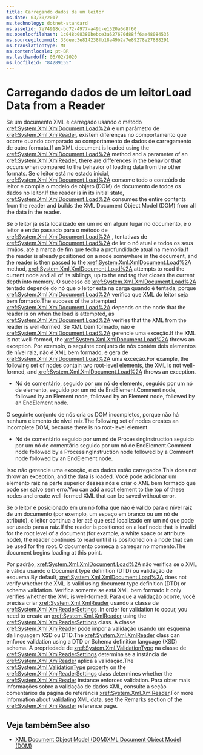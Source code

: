 ```yaml
---
title: Carregando dados de um leitor
ms.date: 03/30/2017
ms.technology: dotnet-standard
ms.assetid: 7e74918c-bc72-4977-a49b-e1520a6d8f60
ms.openlocfilehash: 1c048b08380bebce3a627670d88ff6ae48084535
ms.sourcegitcommit: 33deec3e814238fb18a49b2a7e89278e27888291
ms.translationtype: MT
ms.contentlocale: pt-BR
ms.lasthandoff: 06/02/2020
ms.locfileid: "84289155"
---
```

# <a name="load-data-from-a-reader"></a><span data-ttu-id="956e6-102">Carregando dados de um leitor</span><span class="sxs-lookup"><span data-stu-id="956e6-102">Load Data from a Reader</span></span>
<span data-ttu-id="956e6-103">Se um documento XML é carregado usando o método <xref:System.Xml.XmlDocument.Load%2A> e um parâmetro de <xref:System.Xml.XmlReader>, existem diferenças no comportamento que ocorre quando comparado ao comportamento de dados de carregamento de outro formata.</span><span class="sxs-lookup"><span data-stu-id="956e6-103">If an XML document is loaded using the <xref:System.Xml.XmlDocument.Load%2A> method and a parameter of an <xref:System.Xml.XmlReader>, there are differences in the behavior that occurs when compared to the behavior of loading data from the other formats.</span></span> <span data-ttu-id="956e6-104">Se o leitor está no estado inicial, <xref:System.Xml.XmlDocument.Load%2A> consome todo o conteúdo do leitor e compila o modelo de objeto (DOM) de documento de todos os dados no leitor.</span><span class="sxs-lookup"><span data-stu-id="956e6-104">If the reader is in its initial state, <xref:System.Xml.XmlDocument.Load%2A> consumes the entire contents from the reader and builds the XML Document Object Model (DOM) from all the data in the reader.</span></span>  
  
 <span data-ttu-id="956e6-105">Se o leitor já está localizado em um nó em algum lugar no documento, e o leitor é então passado para o método de <xref:System.Xml.XmlDocument.Load%2A> , tentativas de <xref:System.Xml.XmlDocument.Load%2A> de ler o nó atual e todos os seus irmãos, até a marca de fim que fecha a profundidade atual na memória.</span><span class="sxs-lookup"><span data-stu-id="956e6-105">If the reader is already positioned on a node somewhere in the document, and the reader is then passed to the <xref:System.Xml.XmlDocument.Load%2A> method, <xref:System.Xml.XmlDocument.Load%2A> attempts to read the current node and all of its siblings, up to the end tag that closes the current depth into memory.</span></span> <span data-ttu-id="956e6-106">O sucesso de <xref:System.Xml.XmlDocument.Load%2A> tentado depende do nó que o leitor está na carga quando é tentada, porque <xref:System.Xml.XmlDocument.Load%2A> verifica que XML do leitor seja bem formado.</span><span class="sxs-lookup"><span data-stu-id="956e6-106">The success of the attempted <xref:System.Xml.XmlDocument.Load%2A> depends on the node that the reader is on when the load is attempted, as <xref:System.Xml.XmlDocument.Load%2A> verifies that the XML from the reader is well-formed.</span></span> <span data-ttu-id="956e6-107">Se XML bem formado, não é <xref:System.Xml.XmlDocument.Load%2A> gerencie uma exceção.</span><span class="sxs-lookup"><span data-stu-id="956e6-107">If the XML is not well-formed, the <xref:System.Xml.XmlDocument.Load%2A> throws an exception.</span></span> <span data-ttu-id="956e6-108">Por exemplo, o seguinte conjunto de nós contém dois elementos de nível raiz, não é XML bem formado, e gera de <xref:System.Xml.XmlDocument.Load%2A> uma exceção.</span><span class="sxs-lookup"><span data-stu-id="956e6-108">For example, the following set of nodes contain two root-level elements, the XML is not well-formed, and <xref:System.Xml.XmlDocument.Load%2A> throws an exception.</span></span>  
  
- <span data-ttu-id="956e6-109">Nó de comentário, seguido por um nó de elemento, seguido por um nó de elemento, seguido por um nó de EndElement.</span><span class="sxs-lookup"><span data-stu-id="956e6-109">Comment node, followed by an Element node, followed by an Element node, followed by an EndElement node.</span></span>  
  
 <span data-ttu-id="956e6-110">O seguinte conjunto de nós cria os DOM incompletos, porque não há nenhum elemento de nível raiz.</span><span class="sxs-lookup"><span data-stu-id="956e6-110">The following set of nodes creates an incomplete DOM, because there is no root-level element.</span></span>  
  
- <span data-ttu-id="956e6-111">Nó de comentário seguido por um nó de ProcessingInstruction seguido por um nó de comentário seguido por um nó de EndElement.</span><span class="sxs-lookup"><span data-stu-id="956e6-111">Comment node followed by a ProcessingInstruction node followed by a Comment node followed by an EndElement node.</span></span>  
  
 <span data-ttu-id="956e6-112">Isso não gerencie uma exceção, e os dados estão carregados.</span><span class="sxs-lookup"><span data-stu-id="956e6-112">This does not throw an exception, and the data is loaded.</span></span> <span data-ttu-id="956e6-113">Você pode adicionar um elemento raiz na parte superior desses nós e criar o XML bem formado que pode ser salvo sem erro.</span><span class="sxs-lookup"><span data-stu-id="956e6-113">You can add a root element to the top of these nodes and create well-formed XML that can be saved without error.</span></span>  
  
 <span data-ttu-id="956e6-114">Se o leitor é posicionado em um nó folha que não é válido para o nível raiz de um documento (por exemplo, um espaço em branco ou um nó de atributo), o leitor continua a ler até que está localizado em um nó que pode ser usado para a raiz.</span><span class="sxs-lookup"><span data-stu-id="956e6-114">If the reader is positioned on a leaf node that is invalid for the root level of a document (for example, a white space or attribute node), the reader continues to read until it is positioned on a node that can be used for the root.</span></span> <span data-ttu-id="956e6-115">O documento começa a carregar no momento.</span><span class="sxs-lookup"><span data-stu-id="956e6-115">The document begins loading at this point.</span></span>  
  
 <span data-ttu-id="956e6-116">Por padrão, <xref:System.Xml.XmlDocument.Load%2A> não verifica se o XML é válida usando o Document type definition (DTD) ou validação de esquema.</span><span class="sxs-lookup"><span data-stu-id="956e6-116">By default, <xref:System.Xml.XmlDocument.Load%2A> does not verify whether the XML is valid using document type definition (DTD) or schema validation.</span></span> <span data-ttu-id="956e6-117">Verifica somente se está XML bem formado.</span><span class="sxs-lookup"><span data-stu-id="956e6-117">It only verifies whether the XML is well-formed.</span></span> <span data-ttu-id="956e6-118">Para que a validação ocorre, você precisa criar <xref:System.Xml.XmlReader> usando a classe de <xref:System.Xml.XmlReaderSettings> .</span><span class="sxs-lookup"><span data-stu-id="956e6-118">In order for validation to occur, you need to create an <xref:System.Xml.XmlReader> using the <xref:System.Xml.XmlReaderSettings> class.</span></span> <span data-ttu-id="956e6-119">A classe <xref:System.Xml.XmlReader> pode impor a validação usando um esquema da linguagem XSD ou DTD.</span><span class="sxs-lookup"><span data-stu-id="956e6-119">The <xref:System.Xml.XmlReader> class can enforce validation using a DTD or Schema definition language (XSD) schema.</span></span> <span data-ttu-id="956e6-120">A propriedade de <xref:System.Xml.ValidationType> na classe de <xref:System.Xml.XmlReaderSettings> determina se a instância de <xref:System.Xml.XmlReader> aplica a validação.</span><span class="sxs-lookup"><span data-stu-id="956e6-120">The <xref:System.Xml.ValidationType> property on the <xref:System.Xml.XmlReaderSettings> class determines whether the <xref:System.Xml.XmlReader> instance enforces validation.</span></span> <span data-ttu-id="956e6-121">Para obter mais informações sobre a validação de dados XML, consulte a seção comentários da página de referência <xref:System.Xml.XmlReader>.</span><span class="sxs-lookup"><span data-stu-id="956e6-121">For more information about validating XML data, see the Remarks section of the <xref:System.Xml.XmlReader> reference page.</span></span>  
  
## <a name="see-also"></a><span data-ttu-id="956e6-122">Veja também</span><span class="sxs-lookup"><span data-stu-id="956e6-122">See also</span></span>

- [<span data-ttu-id="956e6-123">XML Document Object Model (DOM)</span><span class="sxs-lookup"><span data-stu-id="956e6-123">XML Document Object Model (DOM)</span></span>](xml-document-object-model-dom.md)
